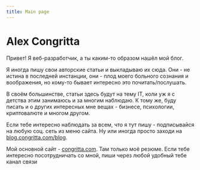 ```yaml
---
title: Main page
---
```


# Alex Congritta

Привет! Я веб-разработчик, а ты каким-то образом нашёл мой блог.

Я иногда пишу свои авторские статьи и выкладываю их сюда.
Они - не истина в последней инстанции, они - плод моего больного сознания и воображения, но кому-то бывает интересно это
почитать/послушать.

В своём большинстве, статьи здесь будут на тему IT, коли уж я с детства этим занимаюсь и за многим наблюдаю.
К тому же, буду писать и о других интересных мне вещах - бизнесе, психологии, криптовалюте и многом другом.

Если тебе интересно наблюдать за всем, что я тут пишу - подписывайся на любую соц. сеть из меню сайта. Ну или иногда
просто заходи на [blog.congritta.com/blog](/blog).

Мой основной сайт - [congritta.com](https://congritta.com). Там только моё резюме. Если тебе интересно посотрудничать со
мной, пиши через любой удобный тебе канал связи
